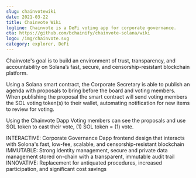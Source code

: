 ```yaml
---
slug: chainvotewiki
date: 2021-03-22
title: Chainvote Wiki
logline: Chainvote is a DeFi voting app for corporate governance.
cta: https://github.com/bchainify/chainvote-solana/wiki
logo: /img/chainvote.svg
category: explorer, DeFi
---
```


Chainvote's goal is to build an environment of trust, transparency, and accountability on Solana’s fast, secure, and censorship-resistant blockchain platform.

Using a Solana smart contract, the Corporate Secretary is able to publish an agenda with proposals to bring before the board and voting members. When publishing the proposal the smart contract will send voting members the SOL voting token(s) to their wallet, automating notification for new items to review for voting.

Using the Chainvote Dapp Voting members can see the proposals and use SOL token to cast their vote, (1) SOL token = (1) vote.

INTERACTIVE: Corporate Governance Dapp frontend design that interacts with Solona's fast, low-fee, scalable, and censorship-resistant blockchain
IMMUTABLE: Strong identity management, secure and private data management stored on-chain with a transparent, immutable audit trail
INNOVATIVE: Replacement for antiquated procedures, increased participation, and significant cost savings

